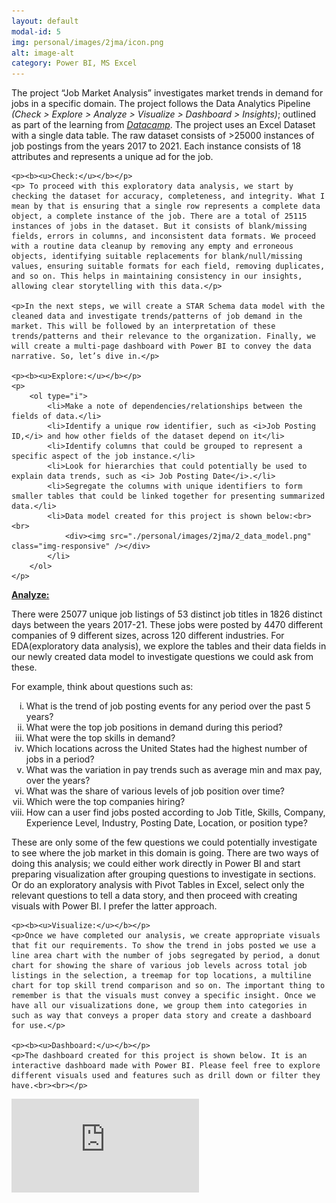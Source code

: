 ```yaml
---
layout: default
modal-id: 5
img: personal/images/2jma/icon.png
alt: image-alt
category: Power BI, MS Excel
---
```

<style type="text/css">
.tg  {border-collapse:collapse;border-spacing:0;width:auto;height:auto;}
.tg td{border-color:black;border-style:solid;border-width:1px;font-size:12px;
  overflow:hidden;padding:10px 5px;word-break:normal;}
.tg th{border-color:black;border-style:solid;border-width:1px;font-size:12px;
  font-weight:normal;overflow:hidden;padding:10px 5px;word-break:normal;}
.tg .tg-cly1{text-align:left;vertical-align:middle}
.tg .tg-99ka{background-color:#D9E1F2;font-weight:bold;text-align:left;vertical-align:middle}
.responsive {width:auto;height:auto}
</style>

<div>
	<p>The project “Job Market Analysis” investigates market trends in demand for jobs in a specific domain. The project follows the Data Analytics Pipeline <i>(Check > Explore > Analyze > Visualize > Dashboard > Insights)</i>; outlined as part of the learning from <em><a href="https://app.datacamp.com/learn">Datacamp</a></em>. The project uses an Excel Dataset with a single data table. The raw dataset consists of >25000 instances of job postings from the years 2017 to 2021. Each instance consists of 18 attributes and represents a unique ad for the job.</p>
 	
	<p><b><u>Check:</u></b></p>
	<p> To proceed with this exploratory data analysis, we start by checking the dataset for accuracy, completeness, and integrity. What I mean by that is ensuring that a single row represents a complete data object, a complete instance of the job. There are a total of 25115 instances of jobs in the dataset. But it consists of blank/missing fields, errors in columns, and inconsistent data formats. We proceed with a routine data cleanup by removing any empty and erroneous objects, identifying suitable replacements for blank/null/missing values, ensuring suitable formats for each field, removing duplicates, and so on. This helps in maintaining consistency in our insights, allowing clear storytelling with this data.</p>
	
	<p>In the next steps, we will create a STAR Schema data model with the cleaned data and investigate trends/patterns of job demand in the market. This will be followed by an interpretation of these trends/patterns and their relevance to the organization. Finally, we will create a multi-page dashboard with Power BI to convey the data narrative. So, let’s dive in.</p>
	
	<p><b><u>Explore:</u></b></p>
	<p>
		<ol type="i">
			<li>Make a note of dependencies/relationships between the fields of data.</li>
			<li>Identify a unique row identifier, such as <i>Job Posting ID,</i> and how other fields of the dataset depend on it</li>
			<li>Identify columns that could be grouped to represent a specific aspect of the job instance.</li>
			<li>Look for hierarchies that could potentially be used to explain data trends, such as <i> Job Posting Date</i>.</li>
			<li>Segregate the columns with unique identifiers to form smaller tables that could be linked together for presenting summarized data.</li>
			<li>Data model created for this project is shown below:<br><br>
				<div><img src="./personal/images/2jma/2_data_model.png" class="img-responsive" /></div>
			</li>
		</ol>
	</p>

<p><b><u>Analyze:</u></b></p>
	<p>There were 25077 unique job listings of 53 distinct job titles in 1826 distinct days between the years 2017-21. These jobs were posted by 4470 different companies of 9 different sizes, across 120 different industries. For EDA(exploratory data analysis), we explore the tables and their data fields in our newly created data model to investigate questions we could ask from these.</p>
	<p>For example, think about questions such as:
	<ol type="i">
			<li>What is the trend of job posting events for any period over the past 5 years?</li>
			<li>What were the top job positions in demand during this period?</li>
			<li>What were the top skills in demand?</li>
			<li>Which locations across the United States had the highest number of jobs in a period? </li>
			<li>What was the variation in pay trends such as average min and max pay, over the years?</li>
			<li>What was the share of various levels of job position over time?</li>
			<li>Which were the top companies hiring?</li>
			<li>How can a user find jobs posted according to Job Title, Skills, Company, Experience Level, Industry, Posting Date, Location, or position type?</li>
	</ol></p>
	<p> These are only some of the few questions we could potentially investigate to see where the job market in this domain is going. There are two ways of doing this analysis; we could either work directly in Power BI and start preparing visualization after grouping questions to investigate in sections. Or do an exploratory analysis with Pivot Tables in Excel, select only the relevant questions to tell a data story, and then proceed with creating visuals with Power BI. I prefer the latter approach.</p>
	
	<p><b><u>Visualize:</u></b></p>
	<p>Once we have completed our analysis, we create appropriate visuals that fit our requirements. To show the trend in jobs posted we use a line area chart with the number of jobs segregated by period, a donut chart for showing the share of various job levels across total job listings in the selection, a treemap for top locations, a multiline chart for top skill trend comparison and so on. The important thing to remember is that the visuals must convey a specific insight. Once we have all our visualizations done, we group them into categories in such as way that conveys a proper data story and create a dashboard for use.</p>
	
	<p><b><u>Dashboard:</u></b></p>
	<p>The dashboard created for this project is shown below. It is an interactive dashboard made with Power BI. Please feel free to explore different visuals used and features such as drill down or filter they have.<br><br></p>
<iframe title="Project_5" width="600" height="486" src="https://app.powerbi.com/view?r=eyJrIjoiZmI1MzZiNTAtYWVmOC00NTM1LWFhNjQtNzQwNGUwMjkzZGQwIiwidCI6Ijg0N2I0NjNlLWZmOTgtNGMyYy05NzRhLWZjMDUwZDIxZjNiNSJ9&embedImagePlaceholder=true&pageName=ReportSection" frameborder="0" allowFullScreen="true" class="responsive"></iframe>
</div>

